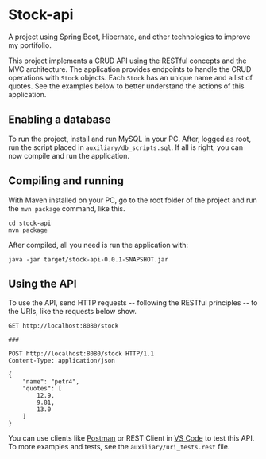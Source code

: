 # Stock-api

A project using Spring Boot, Hibernate, and other technologies to improve my
portifolio.

This project implements a CRUD API using the RESTful concepts and the MVC
architecture. The application provides endpoints to handle the CRUD
operations with `Stock` objects. Each `Stock` has an unique name and a list
of quotes. See the examples below to better understand the actions of this
application.

## Enabling a database

To run the project, install and run MySQL in your PC. After, logged as root,
run the script placed in `auxiliary/db_scripts.sql`. If all is right, you can
now compile and run the application.

## Compiling and running

With Maven installed on your PC, go to the root folder of the project and run
the `mvn package` command, like this.

``` shell
cd stock-api
mvn package
```

After compiled, all you need is run the application with:

``` shell
java -jar target/stock-api-0.0.1-SNAPSHOT.jar
```

## Using the API

To use the API, send HTTP requests -- following the RESTful principles -- to
the URIs, like the requests below show.

``` HTTP
GET http://localhost:8080/stock

###

POST http://localhost:8080/stock HTTP/1.1
Content-Type: application/json

{
    "name": "petr4",
    "quotes": [
        12.9,
        9.81,
        13.0
    ]
}
```

You can use clients like [Postman](https://www.postman.com/) or REST Client
in [VS Code](https://code.visualstudio.com/) to test this API. To more
examples and tests, see the `auxiliary/uri_tests.rest` file.
